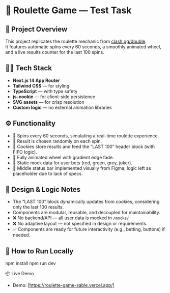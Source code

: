 # 🎰 Roulette Game — Test Task

## 📌 Project Overview
This project replicates the roulette mechanic from [clash.gg/double](https://clash.gg/double).  
It features automatic spins every 60 seconds, a smoothly animated wheel, and a live results counter for the last 100 spins.

## 🧑‍💻 Tech Stack
- **Next.js 14 App Router**
- **Tailwind CSS** — for styling
- **TypeScript** — with type safety
- **js-cookie** — for client-side persistence
- **SVG assets** — for crisp resolution
- **Custom logic** — no external animation libraries

## ⚙️ Functionality
- 🔁 Spins every 60 seconds, simulating a real-time roulette experience.
- 🎯 Result is chosen randomly on each spin.
- 🍪 Cookies store results and feed the “LAST 100” header block (with FIFO logic).
- 🎨 Fully animated wheel with gradient edge fade.
- 🧪 Static mock data for user bets (red, green, grey, joker).
- 💬 Middle status bar implemented visually from Figma; logic left as placeholder due to lack of specs.

## 🧠 Design & Logic Notes
- The “LAST 100” block dynamically updates from cookies, considering only the last 100 results.
- Components are modular, reusable, and decoupled for maintainability.
- ❌ No backend/API — all user data is mocked in `/mocks/`
- ❌ No adaptive layout — not specified in design or requirements.
- ✅ Components are ready for future interactivity (e.g., betting, buttons) if needed.

## 🚀 How to Run Locally
npm install
npm run dev


📦 Live Demo
- Demo: [https://roulette-game-sable.vercel.app/]